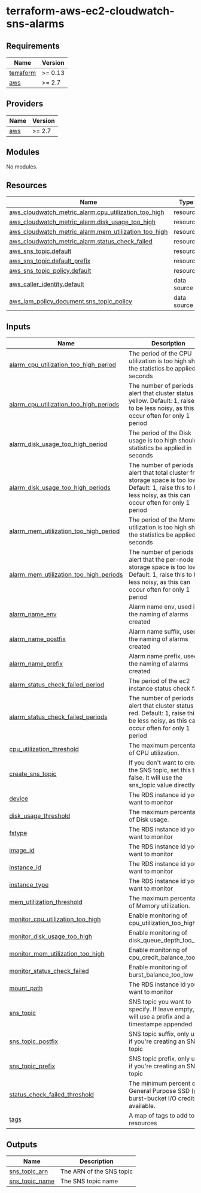 # terraform-aws-ec2-cloudwatch-sns-alarms
## Requirements

| Name | Version |
|------|---------|
| <a name="requirement_terraform"></a> [terraform](#requirement\_terraform) | >= 0.13 |
| <a name="requirement_aws"></a> [aws](#requirement\_aws) | >= 2.7 |

## Providers

| Name | Version |
|------|---------|
| <a name="provider_aws"></a> [aws](#provider\_aws) | >= 2.7 |

## Modules

No modules.

## Resources

| Name | Type |
|------|------|
| [aws_cloudwatch_metric_alarm.cpu_utilization_too_high](https://registry.terraform.io/providers/hashicorp/aws/latest/docs/resources/cloudwatch_metric_alarm) | resource |
| [aws_cloudwatch_metric_alarm.disk_usage_too_high](https://registry.terraform.io/providers/hashicorp/aws/latest/docs/resources/cloudwatch_metric_alarm) | resource |
| [aws_cloudwatch_metric_alarm.mem_utilization_too_high](https://registry.terraform.io/providers/hashicorp/aws/latest/docs/resources/cloudwatch_metric_alarm) | resource |
| [aws_cloudwatch_metric_alarm.status_check_failed](https://registry.terraform.io/providers/hashicorp/aws/latest/docs/resources/cloudwatch_metric_alarm) | resource |
| [aws_sns_topic.default](https://registry.terraform.io/providers/hashicorp/aws/latest/docs/resources/sns_topic) | resource |
| [aws_sns_topic.default_prefix](https://registry.terraform.io/providers/hashicorp/aws/latest/docs/resources/sns_topic) | resource |
| [aws_sns_topic_policy.default](https://registry.terraform.io/providers/hashicorp/aws/latest/docs/resources/sns_topic_policy) | resource |
| [aws_caller_identity.default](https://registry.terraform.io/providers/hashicorp/aws/latest/docs/data-sources/caller_identity) | data source |
| [aws_iam_policy_document.sns_topic_policy](https://registry.terraform.io/providers/hashicorp/aws/latest/docs/data-sources/iam_policy_document) | data source |

## Inputs

| Name | Description | Type | Default | Required |
|------|-------------|------|---------|:--------:|
| <a name="input_alarm_cpu_utilization_too_high_period"></a> [alarm\_cpu\_utilization\_too\_high\_period](#input\_alarm\_cpu\_utilization\_too\_high\_period) | The period of the CPU utilization is too high should the statistics be applied in seconds | `number` | `60` | no |
| <a name="input_alarm_cpu_utilization_too_high_periods"></a> [alarm\_cpu\_utilization\_too\_high\_periods](#input\_alarm\_cpu\_utilization\_too\_high\_periods) | The number of periods to alert that cluster status is yellow.  Default: 1, raise this to be less noisy, as this can occur often for only 1 period | `number` | `3` | no |
| <a name="input_alarm_disk_usage_too_high_period"></a> [alarm\_disk\_usage\_too\_high\_period](#input\_alarm\_disk\_usage\_too\_high\_period) | The period of the Disk usage is too high should the statistics be applied in seconds | `number` | `60` | no |
| <a name="input_alarm_disk_usage_too_high_periods"></a> [alarm\_disk\_usage\_too\_high\_periods](#input\_alarm\_disk\_usage\_too\_high\_periods) | The number of periods to alert that total cluster free storage space is too low.  Default: 1, raise this to be less noisy, as this can occur often for only 1 period | `number` | `3` | no |
| <a name="input_alarm_mem_utilization_too_high_period"></a> [alarm\_mem\_utilization\_too\_high\_period](#input\_alarm\_mem\_utilization\_too\_high\_period) | The period of the Memory utilization is too high should the statistics be applied in seconds | `number` | `60` | no |
| <a name="input_alarm_mem_utilization_too_high_periods"></a> [alarm\_mem\_utilization\_too\_high\_periods](#input\_alarm\_mem\_utilization\_too\_high\_periods) | The number of periods to alert that the per-node free storage space is too low.  Default: 1, raise this to be less noisy, as this can occur often for only 1 period | `number` | `3` | no |
| <a name="input_alarm_name_env"></a> [alarm\_name\_env](#input\_alarm\_name\_env) | Alarm name env, used in the naming of alarms created | `string` | `""` | no |
| <a name="input_alarm_name_postfix"></a> [alarm\_name\_postfix](#input\_alarm\_name\_postfix) | Alarm name suffix, used in the naming of alarms created | `string` | `""` | no |
| <a name="input_alarm_name_prefix"></a> [alarm\_name\_prefix](#input\_alarm\_name\_prefix) | Alarm name prefix, used in the naming of alarms created | `string` | `""` | no |
| <a name="input_alarm_status_check_failed_period"></a> [alarm\_status\_check\_failed\_period](#input\_alarm\_status\_check\_failed\_period) | The period of the ec2 instance status check failed | `number` | `60` | no |
| <a name="input_alarm_status_check_failed_periods"></a> [alarm\_status\_check\_failed\_periods](#input\_alarm\_status\_check\_failed\_periods) | The number of periods to alert that cluster status is red.  Default: 1, raise this to be less noisy, as this can occur often for only 1 period | `number` | `1` | no |
| <a name="input_cpu_utilization_threshold"></a> [cpu\_utilization\_threshold](#input\_cpu\_utilization\_threshold) | The maximum percentage of CPU utilization. | `number` | `75` | no |
| <a name="input_create_sns_topic"></a> [create\_sns\_topic](#input\_create\_sns\_topic) | If you don't want to create the SNS topic, set this to false.  It will use the sns\_topic value directly | `bool` | `true` | no |
| <a name="input_device"></a> [device](#input\_device) | The RDS instance id you want to monitor | `string` | n/a | yes |
| <a name="input_disk_usage_threshold"></a> [disk\_usage\_threshold](#input\_disk\_usage\_threshold) | The maximum percentage of Disk usage. | `number` | `75` | no |
| <a name="input_fstype"></a> [fstype](#input\_fstype) | The RDS instance id you want to monitor | `string` | n/a | yes |
| <a name="input_image_id"></a> [image\_id](#input\_image\_id) | The RDS instance id you want to monitor | `string` | n/a | yes |
| <a name="input_instance_id"></a> [instance\_id](#input\_instance\_id) | The RDS instance id you want to monitor | `string` | n/a | yes |
| <a name="input_instance_type"></a> [instance\_type](#input\_instance\_type) | The RDS instance id you want to monitor | `string` | n/a | yes |
| <a name="input_mem_utilization_threshold"></a> [mem\_utilization\_threshold](#input\_mem\_utilization\_threshold) | The maximum percentage of Memory utilization. | `number` | `75` | no |
| <a name="input_monitor_cpu_utilization_too_high"></a> [monitor\_cpu\_utilization\_too\_high](#input\_monitor\_cpu\_utilization\_too\_high) | Enable monitoring of cpu\_utilization\_too\_high | `bool` | `true` | no |
| <a name="input_monitor_disk_usage_too_high"></a> [monitor\_disk\_usage\_too\_high](#input\_monitor\_disk\_usage\_too\_high) | Enable monitoring of disk\_queue\_depth\_too\_high | `bool` | `true` | no |
| <a name="input_monitor_mem_utilization_too_high"></a> [monitor\_mem\_utilization\_too\_high](#input\_monitor\_mem\_utilization\_too\_high) | Enable monitoring of cpu\_credit\_balance\_too\_low | `bool` | `true` | no |
| <a name="input_monitor_status_check_failed"></a> [monitor\_status\_check\_failed](#input\_monitor\_status\_check\_failed) | Enable monitoring of burst\_balance\_too\_low | `bool` | `true` | no |
| <a name="input_mount_path"></a> [mount\_path](#input\_mount\_path) | The RDS instance id you want to monitor | `string` | n/a | yes |
| <a name="input_sns_topic"></a> [sns\_topic](#input\_sns\_topic) | SNS topic you want to specify. If leave empty, it will use a prefix and a timestampe appended | `string` | `""` | no |
| <a name="input_sns_topic_postfix"></a> [sns\_topic\_postfix](#input\_sns\_topic\_postfix) | SNS topic suffix, only used if you're creating an SNS topic | `string` | `""` | no |
| <a name="input_sns_topic_prefix"></a> [sns\_topic\_prefix](#input\_sns\_topic\_prefix) | SNS topic prefix, only used if you're creating an SNS topic | `string` | `""` | no |
| <a name="input_status_check_failed_threshold"></a> [status\_check\_failed\_threshold](#input\_status\_check\_failed\_threshold) | The minimum percent of General Purpose SSD (gp2) burst-bucket I/O credits available. | `number` | `1` | no |
| <a name="input_tags"></a> [tags](#input\_tags) | A map of tags to add to all resources | `map(string)` | `{}` | no |

## Outputs

| Name | Description |
|------|-------------|
| <a name="output_sns_topic_arn"></a> [sns\_topic\_arn](#output\_sns\_topic\_arn) | The ARN of the SNS topic |
| <a name="output_sns_topic_name"></a> [sns\_topic\_name](#output\_sns\_topic\_name) | The SNS topic name |